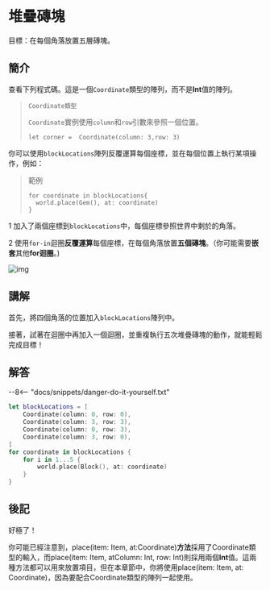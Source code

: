 # 堆疊磚塊

目標：在每個角落放置五層磚塊。

## 簡介

查看下列程式碼。這是一個`Coordinate`類型的陣列，而不是**Int**值的陣列。
>`Coordinate類型`
>
>`Coordinate`實例使用`column`和`row`引數來參照一個位置。
>
>`let corner =  Coordinate(column: 3,row: 3)`

你可以使用`blockLocations`陣列反覆運算每個座標，並在每個位置上執行某項操作，例如：
>範例
>
>```
>for coordinate in blockLocations{
>   world.place(Gem(), at: coordinate)
>}
>```

1   加入了兩個座標到`blockLocations`中，每個座標參照世界中剩於的角落。

2   使用`for-in`迴圈**反覆運算**每個座標，在每個角落放置**五個磚塊**。（你可能需要**嵌套**其他**for迴圈**。)


![img](https://imagedelivery.net/cdkaXPuFls5qlrh3GM4hfA/25f474c7-9bc0-4d77-d150-1d4f3faa0200/public)

## 講解

首先，將四個角落的位置加入`blockLocations`陣列中。

接著，試著在迴圈中再加入一個迴圈，並重複執行五次堆疊磚塊的動作，就能輕鬆完成目標！

## 解答

--8<-- "docs/snippets/danger-do-it-yourself.txt"

```swift linenums="1"
let blockLocations = [
    Coordinate(column: 0, row: 0),
    Coordinate(column: 3, row: 3),
    Coordinate(column: 0, row: 3),
    Coordinate(column: 3, row: 0),
]
for coordinate in blockLocations {
    for i in 1...5 {
        world.place(Block(), at: coordinate)
    }
}
```

## 後記

好極了！

你可能已經注意到，place(item: Item, at:Coordinate)**方法**採用了Coordinate類型的輸入，而place(item: Item, atColumn: Int, row: Int)則採用兩個**Int**值。這兩種方法都可以用來放置項目，但在本章節中，你將使用place(item: Item, at: Coordinate)，因為要配合Coordinate類型的陣列一起使用。
